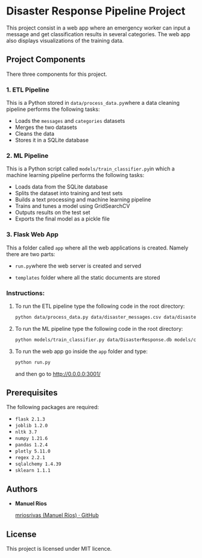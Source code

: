 # Disaster Response Pipeline Project

This project consist in a web app where an emergency worker can input a message and get classification results in several categories. The web app also displays visualizations of the training data.

## Project Components

There three components for this project.

### 1. ETL Pipeline

This is a Python stored in  `data/process_data.py`where a data cleaning pipeline performs the following tasks:

- Loads the `messages` and `categories` datasets
- Merges the two datasets
- Cleans the data
- Stores it in a SQLite database

### 2. ML Pipeline

This is a Python script called `models/train_classifier.py`in which a machine learning pipeline performs the following tasks:

- Loads data from the SQLite database
- Splits the dataset into training and test sets
- Builds a text processing and machine learning pipeline
- Trains and tunes a model using GridSearchCV
- Outputs results on the test set
- Exports the final model as a pickle file

### 3. Flask Web App

This a folder called `app` where all the web applications is created. Namely there are two parts:

* `run.py`where the web server is created and served

* `templates` folder where all the static documents are stored

### 

### Instructions:

1. To run the ETL pipeline type the following code in the root directory:
   
   ```bash
   python data/process_data.py data/disaster_messages.csv data/disaster_categories.csv data/DisasterResponse.db
   ```

2. To run the ML pipeline type the following code in the root directory:
   
   ```bash
   python models/train_classifier.py data/DisasterResponse.db models/classifier.pkl
   ```

3. To run the web app go inside the `app` folder and type:
   
   ```bash
   python run.py
   ```
   
   and then go to http://0.0.0.0:3001/

## Prerequisites

The following packages are required:

- `flask 2.1.3`
- `joblib 1.2.0`
- `nltk 3.7`
- `numpy 1.21.6`
- `pandas 1.2.4`
- `plotly 5.11.0`
- `regex 2.2.1`
- `sqlalchemy 1.4.39`
- `sklearn 1.1.1`

## Authors

- **Manuel Rios**
  
  [mriosrivas (Manuel Ríos) · GitHub](https://github.com/mriosrivas)

## License

This project is licensed under MIT licence.
